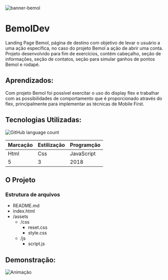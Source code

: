 ![banner-bemol](https://user-images.githubusercontent.com/98659450/183543858-8841d776-610e-48e9-aa62-d3041abcad2f.png)
# BemolDev
Landing Page Bemol, página de destino com objetivo de levar o usuário a uma ação específica, no caso do projeto Bemol a ação de abrir uma conta. Projeto desenvolvido para fim de exercícios, contém cabeçalho, seção de informações, seção de contatos, seção para simular ganhos de pontos Bemol e rodapé.

## Aprendizados:
Com projeto Bemol foi possível exercitar o uso do display flex e trabalhar com as possibilidades de comportamento que é proporcionado através do flex, principalmente para implementar as técnicas de Mobile First.
## Tecnologias Utilizadas:

![GitHub language count](https://img.shields.io/github/languages/count/JessicaSaantos/BemolDev)

Marcação | Estilização | Programção
---|---|---
Html | Css | JavaScript
5 | 3 | 2018

## O Projeto

### Estrutura de arquivos

* README.md
* index.html
* /assets
    - /css
        - reset.css
        - style.css
    - /js
        - script.js

## Demonstração:

![Animação](https://user-images.githubusercontent.com/98659450/183546198-fe52739f-55c2-4d17-9c4f-fe795603d191.gif)

